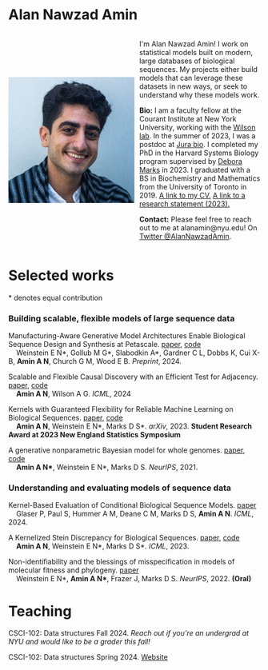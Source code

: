 # Alan Nawzad Amin

<div style="display: flex; flex-wrap: wrap; align-items: center;">
  <img src="/assets/zUg6W86__400x400.jpg" alt="Alan Nawzad Amin" align="left" width="302" style="max-width: 50%; height: auto; margin-right: 10px; display: block;">

  <div style="flex: 1; min-width: 200px;">
    <p>I'm Alan Nawzad Amin!
    I work on statistical models built on modern, large databases of biological sequences.
    My projects either build models that can leverage these datasets in new ways, or seek to understand why these models work.</p>
    <p><strong>Bio:</strong> I am a faculty fellow at the Courant Institute at New York University, working with the <a href="https://cims.nyu.edu/~andrewgw/">Wilson lab</a>.
    In the summer of 2023, I was a postdoc at <a href="https://www.jura.bio">Jura bio</a>.
    I completed my PhD in the Harvard Systems Biology program supervised by <a href="https://www.deboramarkslab.com/">Debora Marks</a> in 2023.
    I graduated with a BS in Biochemistry and Mathematics from the University of Toronto in 2019.
    <a href="https://github.com/AlanNawzadAmin/alannawzadamin.github.io/blob/main/assets/Alan_Amin_CV.pdf?raw=true">A link to my CV.</a>
    <a href="https://github.com/AlanNawzadAmin/alannawzadamin.github.io/blob/main/assets/Research_statement.pdf?raw=true">A link to a research statement (2023).</a>
    <p><strong>Contact:</strong> Please feel free to reach out to me at alanamin@nyu.edu! On <a href="https://x.com/AlanNawzadAmin">Twitter @AlanNawzadAmin</a>.</p>
    </p>
  </div>
</div>



# Selected works
\* denotes equal contribution

### Building scalable, flexible models of large sequence data

Manufacturing-Aware Generative Model Architectures Enable Biological Sequence Design and Synthesis at Petascale. [paper](https://www.biorxiv.org/content/10.1101/2024.09.13.612900v2), [code](https://github.com/debbiemarkslab/variational-synthesis)  
&nbsp;&nbsp;&nbsp;&nbsp;Weinstein E N\*, Gollub M G\*, Slabodkin A\*, Gardner C L, Dobbs K, Cui X-B, **Amin A N**, Church G M, Wood E B. *Preprint*, 2024. 

Scalable and Flexible Causal Discovery with an Efficient Test for Adjacency. [paper](https://arxiv.org/abs/2406.09177), [code](https://github.com/AlanNawzadAmin/DAT-graph)  
&nbsp;&nbsp;&nbsp;&nbsp;**Amin A N**, Wilson A G. *ICML*, 2024 

Kernels with Guaranteed Flexibility for Reliable Machine Learning on Biological Sequences. [paper](https://arxiv.org/abs/2304.03775), [code](https://github.com/AlanNawzadAmin/Kernels-with-guarantees)  
&nbsp;&nbsp;&nbsp;&nbsp;**Amin A N**, Weinstein E N\*, Marks D S\*. *arXiv*, 2023. **Student Research Award at 2023 New England Statistics Symposium** 

A generative nonparametric Bayesian model for whole genomes. [paper](https://proceedings.neurips.cc/paper/2021/hash/e9dcb63ca828d0e00cd05b445099ed2e-Abstract.html), [code](https://github.com/debbiemarkslab/BEAR)  
&nbsp;&nbsp;&nbsp;&nbsp;**Amin A N\***, Weinstein E N\*, Marks D S. *NeurIPS*, 2021.

### Understanding and evaluating models of sequence data

Kernel-Based Evaluation of Conditional Biological Sequence Models. [paper](https://openreview.net/pdf?id=2dlmcTXfcY)  
&nbsp;&nbsp;&nbsp;&nbsp;Glaser P, Paul S, Hummer A M, Deane C M, Marks D S, **Amin A N**. *ICML*, 2024.

A Kernelized Stein Discrepancy for Biological Sequences.  [paper](https://proceedings.mlr.press/v202/amin23a.html), [code](https://github.com/AlanNawzadAmin/KSD-B/)  
&nbsp;&nbsp;&nbsp;&nbsp;**Amin A N**, Weinstein E N\*, Marks D S\*. *ICML*, 2023.

Non-identifiability and the blessings of misspecification in models of molecular fitness and phylogeny. [paper](https://proceedings.neurips.cc/paper_files/paper/2022/file/247e592848391fe01f153f179c595090-Paper-Conference.pdf)  
&nbsp;&nbsp;&nbsp;&nbsp;Weinstein E N\*, **Amin A N\***, Frazer J, Marks D S. *NeurIPS*, 2022. **(Oral)** 

# Teaching

CSCI-102: Data structures Fall 2024. *Reach out if you're an undergrad at NYU and would like to be a grader this fall!*

CSCI-102: Data structures Spring 2024. [Website](https://github.com/AlanNawzadAmin/CSCI-UA-201-011-Spring-2024)


